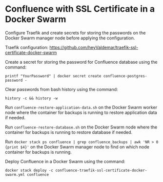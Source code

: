 # Confluence with SSL Certificate in a Docker Swarm

Configure Traefik and create secrets for storing the passwords on the Docker Swarm manager node before applying the configuration.

Traefik configuration: https://github.com/heyValdemar/traefik-ssl-certificate-docker-swarm

Create a secret for storing the password for Confluence database using the command:

`printf "YourPassword" | docker secret create confluence-postgres-password -`

Clear passwords from bash history using the command:

`history -c && history -w`

Run `confluence-restore-application-data.sh` on the Docker Swarm worker node where the container for backups is running to restore application data if needed.

Run `confluence-restore-database.sh` on the Docker Swarm node where the container for backups is running to restore database if needed.

Run `docker stack ps confluence | grep confluence_backups | awk 'NR > 0 {print $4}'` on the Docker Swarm manager node to find on which node container for backups is running.

Deploy Confluence in a Docker Swarm using the command:

`docker stack deploy -c confluence-traefik-ssl-certificate-docker-swarm.yml confluence`

